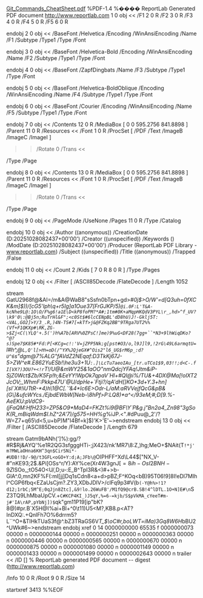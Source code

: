 [Git_Commands_CheatSheet.pdf](https://github.com/user-attachments/files/23182433/Git_Commands_CheatSheet.pdf)
%PDF-1.4
%���� ReportLab Generated PDF document http://www.reportlab.com
1 0 obj
<<
/F1 2 0 R /F2 3 0 R /F3 4 0 R /F4 5 0 R /F5 6 0 R
>>
endobj
2 0 obj
<<
/BaseFont /Helvetica /Encoding /WinAnsiEncoding /Name /F1 /Subtype /Type1 /Type /Font
>>
endobj
3 0 obj
<<
/BaseFont /Helvetica-Bold /Encoding /WinAnsiEncoding /Name /F2 /Subtype /Type1 /Type /Font
>>
endobj
4 0 obj
<<
/BaseFont /ZapfDingbats /Name /F3 /Subtype /Type1 /Type /Font
>>
endobj
5 0 obj
<<
/BaseFont /Helvetica-BoldOblique /Encoding /WinAnsiEncoding /Name /F4 /Subtype /Type1 /Type /Font
>>
endobj
6 0 obj
<<
/BaseFont /Courier /Encoding /WinAnsiEncoding /Name /F5 /Subtype /Type1 /Type /Font
>>
endobj
7 0 obj
<<
/Contents 12 0 R /MediaBox [ 0 0 595.2756 841.8898 ] /Parent 11 0 R /Resources <<
/Font 1 0 R /ProcSet [ /PDF /Text /ImageB /ImageC /ImageI ]
>> /Rotate 0 /Trans <<

>> 
  /Type /Page
>>
endobj
8 0 obj
<<
/Contents 13 0 R /MediaBox [ 0 0 595.2756 841.8898 ] /Parent 11 0 R /Resources <<
/Font 1 0 R /ProcSet [ /PDF /Text /ImageB /ImageC /ImageI ]
>> /Rotate 0 /Trans <<

>> 
  /Type /Page
>>
endobj
9 0 obj
<<
/PageMode /UseNone /Pages 11 0 R /Type /Catalog
>>
endobj
10 0 obj
<<
/Author (\(anonymous\)) /CreationDate (D:20251028082437+00'00') /Creator (\(unspecified\)) /Keywords () /ModDate (D:20251028082437+00'00') /Producer (ReportLab PDF Library - www.reportlab.com) 
  /Subject (\(unspecified\)) /Title (\(anonymous\)) /Trapped /False
>>
endobj
11 0 obj
<<
/Count 2 /Kids [ 7 0 R 8 0 R ] /Type /Pages
>>
endobj
12 0 obj
<<
/Filter [ /ASCII85Decode /FlateDecode ] /Length 1052
>>
stream
GatU2968f@&AI=/m&A@WaB8"sSsfn0bTpn+gd>_#0j$>O/W'=d[Q3uh=0fXCK&m]$))/[cG5'Iph\q+r5Ig]a1Oue37[FrGJKP/5)`@i.0F:L'T&A-kcNhe9L@:1O\O/F%g6!a1E\D<kP8foPM?*A#;1tm#0K+aMqpHKQdV3PYL\r_,hd>^f_UV?\k9'0\:@Bj5n;RuTrHl&F";<c0St$#6lcCENpBL'dD8hU)J!-Gklj5T:<VAL,GO2]>Y/3_.R,)4N-TS#7[=kTf>j&@FZKq2BB"9TRga7UT2%%(Vf+F1QKXp#\RK,ZG->$Zj<C(\YLQ'+.5(')h%A7b[ARV%0ZPsC!]me)9%uG<DF28(7gg+``*N3+9lhWiqDKo?^@?s)Spe7$K85#*Fd:P[<KCg=c!:'V=jZPP5Nk;g[pst#O3/o,l9J]l9,!2rG\49L6armqtU=`l#h^,@`L,Q'l[>`m`=oD(/^YX%JQjeGX#^Ois2"l6_UG$rM6p_:d?U^6`s"dgm@7%ALG"fAVdZ2NEqaf:D3TkKj67J-5>ZW^e#.E862YuESb!\he3u3+1U`:.]\LcTu7aeoIAu_[tr.uTCo1$9,03!!;d<C-.fI[VX?)3OU?+<!r`T!/U@&mWY25&1aOO"_nmQdcjYFAq!Jtm&iP-SjZ0Wct$Zb/K5Fp!h;&EeYY!WpOk7qpaV`Hl+#QI@i%/TU&+4DX@Ma[!olXT2JcOV;_WhmF:Pkkp47U`@U/dpHe+`Ftji?/qA'dH[]KO*3d+Y.3+hn][sI`X#!iUTtR-*4)h\1@C[.`'&4*Ic6E>Odr-L/aM:aRVVejfQcG&pB&(G\]&ufcWYcs./EjbdEWbW[Neb-\8hPf>P:LQ8)*a^</93eM;#;D[9.%-AeEKU:pVdC9-(jFaQM:HfH233=ZP5&O9*MaD4=FKZt%i9@BF\Y`P&g.j"Bn2a4_Zn98"3gSoK(R_mBiqWdm$I.hZ^2A'7)/g575=HH_%g_%iJP.<".#dPuu@_2'/?W=Z7+q65\d<5,u+bP)M"I4Bf=k]$)'K>'E'~>endstream
endobj
13 0 obj
<<
/Filter [ /ASCII85Decode /FlateDecode ] /Length 679
>>
stream
Gatm9bANh(']%):gg/?#R$Rj&AYQ'%e1R2QG3sfgggHTi-;jX423/nk'MR7\8:Z,)hg;MeO+$NAit(T`!*j'm?MWLaOHna6KH^3qn$CirSNi*-#UDB!!D/-9@/t3GFL<oGO+Y:d;A;JFb\@`OIPHFF^Xd\L44$["NX_V-#"nKE93;2$.&Pi[OSs^r/Y):AY%ce(Xr4W3gnJ$[=8ih-OsI2BNH-9Z$lSOo_;tO54O<U/,D;u-:E_B^TpI3R&<)#+>b-GlA^.0,mn2KF%F(:mI[jj]Dq1sCdn8<a+d>pBZ;F^KOq<bB)95T06\!9]8I!eDl7MIhI^CGP6fbq<EZaUsCjm?.ZY3,XDbJDlV>/clFq9p3#V(b`(-Y@h%>!1?d12;1rbC;5M^E;0qJjn8Ztc],&9!lo.26WuFB'/M1fQ9@crB.SB!4^lDTL.1O+N]E#\n`SZ3TQ9LhMbaUpCV.+`C#KCP4KI_)J5qY,%=6-=kjb/S$pVkMA_cYeeT#m-j#'IA\rAP,pYbNj])$`qk"gm11P19[ip"bK?8@)#pr.B`X5H@I%ai+Bl+^0\t11)U5<M?,KB8.p<AT?InDXQ:.+QnlFh7O%6drrm5?L``^O+&TIHkTUaS3f@^.bZ3TRaGS6V*T_$\oC#r,boLWT=iMa)3Gq8W6H*bBU2^UWk#6~>endstream
endobj
xref
0 14
0000000000 65535 f 
0000000073 00000 n 
0000000144 00000 n 
0000000251 00000 n 
0000000363 00000 n 
0000000446 00000 n 
0000000565 00000 n 
0000000670 00000 n 
0000000875 00000 n 
0000001080 00000 n 
0000001149 00000 n 
0000001433 00000 n 
0000001499 00000 n 
0000002643 00000 n 
trailer
<<
/ID 
[<e0a96215d7043b37d087d1ae0621adb0><e0a96215d7043b37d087d1ae0621adb0>]
% ReportLab generated PDF document -- digest (http://www.reportlab.com)

/Info 10 0 R
/Root 9 0 R
/Size 14
>>
startxref
3413
%%EOF
